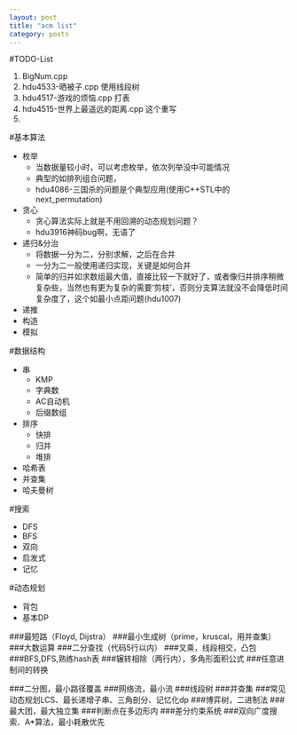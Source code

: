 ```yaml
---
layout: post
title: "acm list"
category: posts
---
```

#TODO-List
1. BigNum.cpp
2. hdu4533-晒被子.cpp 使用线段树
3. hdu4517-游戏的烦恼.cpp 打表 
4. hdu4515-世界上最遥远的距离.cpp  这个重写
5. 


#基本算法
* 枚举
  * 当数据量较小时，可以考虑枚举，依次列举没中可能情况
  * 典型的如排列组合问题，
  * hdu4086-三国杀的问题是个典型应用(使用C++STL中的next_permutation)
* 贪心
  * 贪心算法实际上就是不用回溯的动态规划问题？
  * hdu3916神码bug啊，无语了
* 递归&分治
  * 将数据一分为二，分别求解，之后在合并
  * 一分为二一般使用递归实现，关键是如何合并
  * 简单的归并如求数组最大值，直接比较一下就好了，或者像归并排序稍微复杂些，当然也有更为复杂的需要‘剪枝’，否则分支算法就没不会降低时间复杂度了，这个如最小点距问题(hdu1007)
* 递推
* 构造
* 模拟

#数据结构
* 串
  * KMP
  * 字典数
  * AC自动机
  * 后缀数组
* 排序
  * 快排
  * 归并
  * 堆排
* 哈希表
* 并查集
* 哈夫曼树
  
#搜索
* DFS
* BFS
* 双向
* 启发式
* 记忆

#动态规划
* 背包
* 基本DP

###最短路（Floyd, Dijstra）
###最小生成树（prime，kruscal，用并查集）
###大数运算
###二分查找（代码5行以内）
###叉乘，线段相交，凸包
###BFS,DFS,熟练hash表
###辗转相除（两行内），多角形面积公式
###任意进制间的转换

###二分图，最小路径覆盖
###网络流，最小流
###线段树
###并查集
###常见动态规划LCS、最长递增子串、三角剖分、记忆化dp 
###博弈树，二进制法
###最大团，最大独立集
###判断点在多边形内
###差分约束系统
###双向广度搜索、A*算法，最小耗散优先
